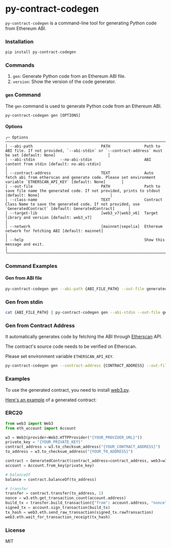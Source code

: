 # py-contract-codegen

`py-contract-codegen` is a command-line tool for generating Python code from Ethereum ABI.

### Installation

```sh
pip install py-contract-codegen
```

### Commands

1. `gen`: Generate Python code from an Ethereum ABI file.
2. `version`: Show the version of the code generator.

### `gen` Command

The `gen` command is used to generate Python code from an Ethereum ABI.

```
py-contract-codegen gen [OPTIONS]
```

#### Options

```
╭─ Options ─────────────────────────────────────────────────────────────────────────────────────────────────────────────────────────────────────────────────────────────────────────────╮
│ --abi-path                              PATH               Path to ABI file. If not provided, `--abi-stdin` or `--contract-address` must be set [default: None]                       │
│ --abi-stdin           --no-abi-stdin                       ABI content from stdin [default: no-abi-stdin]                                                                             │
│ --contract-address                      TEXT               Auto fetch abi from etherscan and generate code. Please set environment variable `ETHERSCAN_API_KEY` [default: None]       │
│ --out-file                              PATH               Path to save file name the generated code. If not provided, prints to stdout [default: None]                               │
│ --class-name                            TEXT               Contract Class Name to save the generated code. If not provided, use `GeneratedContract` [default: GeneratedContract]      │
│ --target-lib                            [web3_v7|web3_v6]  Target library and version [default: web3_v7]                                                                              │
│ --network                               [mainnet|sepolia]  Ethereum network for fetching ABI [default: mainnet]                                                                       │
│ --help                                                     Show this message and exit.                                                                                                │
╰───────────────────────────────────────────────────────────────────────────────────────────────────────────────────────────────────────────────────────────────────────────────────────╯
```

### Command Examples

#### Gen from ABI file

```sh
py-contract-codegen gen --abi-path {ABI_FILE_PATH} --out-file generated_contract.py
```

### Gen from stdin

```sh
cat {ABI_FILE_PATH} | py-contract-codegen gen --abi-stdin --out-file generated_contract.py
```

### Gen from Contract Address

It automatically generates code by fetching the ABI through [Etherscan](https://etherscan.io/) API.

The contract's source code needs to be verified on Etherscan.

Please set environment variable `ETHERSCAN_API_KEY`.

```sh
py-contract-codegen gen --contract-address {CONTRACT_ADDRESS} --out-file generated_contract.py
```

### Examples

To use the generated contract, you need to install [web3.py](https://github.com/ethereum/web3.py).

[Here's an example](https://github.com/naoki-maeda/py-contract-codegen/tree/main/src/py_contract_codegen/generated) of a generated contract:

### ERC20

```py
from web3 import Web3
from eth_account import Account

w3 = Web3(provider=Web3.HTTPProvider("{YOUR_PROVIDER_URL}"))
private_key = "{YOUR_PRIVATE_KEY}"
contract_address = w3.to_checksum_address("{YOUR_CONTRACT_ADDRESS}")
to_address = w3.to_checksum_address("{YOUR_TO_ADDRESS}")

contract = GeneratedContract(contract_address=contract_address, web3=w3)
account = Account.from_key(private_key)

# balanceOf
balance = contract.balanceOf(to_address)

# transfer
transfer = contract.transfer(to_address, 1)
nonce = w3.eth.get_transaction_count(account.address)
build_tx = transfer.build_transaction({"from": account.address, "nonce": nonce})
signed_tx = account.sign_transaction(build_tx)
tx_hash = web3.eth.send_raw_transaction(signed_tx.rawTransaction)
web3.eth.wait_for_transaction_receipt(tx_hash)
```

### License

MIT
